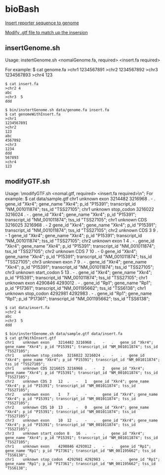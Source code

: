 # bioBash

[Insert reporter sequence to genome](##insertGenome.sh)

[Modify .gtf file to match up the insersion](##modifyGTF.sh)

## insertGenome.sh
Usage: instertGenome.sh <nomalGenome.fa, required> <insert.fa required>

For example: 
    $ cat genome.fa
    >chr1
    1234567891
    >chr2
    1234567892
    >chr3
    1234567893
    >chr4
    123
    
    $ cat insert.fa
    >chr2 4
    abc
    >chr3  5
    ddd
    
    $ bin/instertGenome.sh data/genome.fa insert.fa
    $ cat genomeWithInsert.fa
    >chr1
    1234567891
    >chr2
    123
    abc
    4567892
    >chr3
    1234
    ddd
    567893
    >chr4
    123

## modifyGTF.sh
Usage: \modifyGTF.sh <nomal.gtf, required> <insert.fa required>\n";
For example: 
    $ cat data/sample.gtf
    chr1	unknown	exon	3214482	3216968	.	-	.	gene_id "Xkr4"; gene_name "Xkr4"; p_id "P15391"; transcript_id "NM_001011874"; tss_id "TSS27105";
    chr1	unknown	stop_codon	3216022	3216024	.	-	.	gene_id "Xkr4"; gene_name "Xkr4"; p_id "P15391"; transcript_id "NM_001011874"; tss_id "TSS27105";
    chr1	unknown	CDS	3216025	3216968	.	-	2	gene_id "Xkr4"; gene_name "Xkr4"; p_id "P15391"; transcript_id "NM_001011874"; tss_id "TSS27105";
    chr2	unknown	CDS	3	9	.	-	1	gene_id "Xkr4"; gene_name "Xkr4"; p_id "P15391"; transcript_id "NM_001011874"; tss_id "TSS27105";
    chr2	unknown	exon	1	4	.	-	.	gene_id "Xkr4"; gene_name "Xkr4"; p_id "P15391"; transcript_id "NM_001011874"; tss_id "TSS27105";
    chr2	unknown	CDS	7	10	.	-	0	gene_id "Xkr4"; gene_name "Xkr4"; p_id "P15391"; transcript_id "NM_001011874"; tss_id "TSS27105";
    chr3	unknown	exon	7	9	.	-	.	gene_id "Xkr4"; gene_name "Xkr4"; p_id "P15391"; transcript_id "NM_001011874"; tss_id "TSS27105";
    chr3	unknown	start_codon	5	13	.	-	.	gene_id "Xkr4"; gene_name "Xkr4"; p_id "P15391"; transcript_id "NM_001011874"; tss_id "TSS27105";
    chr1	unknown	exon	4290846	4293012	.	-	.	gene_id "Rp1"; gene_name "Rp1"; p_id "P17361"; transcript_id "NM_001195662"; tss_id "TSS6138";
    chr1	unknown	stop_codon	4292981	4292983	.	-	.	gene_id "Rp1"; gene_name "Rp1"; p_id "P17361"; transcript_id "NM_001195662"; tss_id "TSS6138";
        
    $ cat data/insert.fa
    >chr2 4
    abc
    >chr3  5
    ddd
    
    $ bin/instertGenome.sh data/sample.gtf data/insert.fa
    $ cat gtfWithInsert.gtf
    chr1	unknown	exon	3214482	3216968	.	-	.	gene_id "Xkr4"; gene_name "Xkr4"; p_id "P15391"; transcript_id "NM_001011874"; tss_id "TSS27105";
    chr1	unknown	stop_codon	3216022	3216024	.	-	.	gene_id "Xkr4"; gene_name "Xkr4"; p_id "P15391"; transcript_id "NM_001011874"; tss_id "TSS27105";
    chr1	unknown	CDS	3216025	3216968	.	-	2	gene_id "Xkr4"; gene_name "Xkr4"; p_id "P15391"; transcript_id "NM_001011874"; tss_id "TSS27105";
    chr2	unknown	CDS	3	12	.	-	1	gene_id "Xkr4"; gene_name "Xkr4"; p_id "P15391"; transcript_id "NM_001011874"; tss_id "TSS27105";
    chr2	unknown	exon	1	7	.	-	.	gene_id "Xkr4"; gene_name "Xkr4"; p_id "P15391"; transcript_id "NM_001011874"; tss_id "TSS27105";
    chr2	unknown	CDS	10	13	.	-	0	gene_id "Xkr4"; gene_name "Xkr4"; p_id "P15391"; transcript_id "NM_001011874"; tss_id "TSS27105";
    chr3	unknown	exon	10	12	.	-	.	gene_id "Xkr4"; gene_name "Xkr4"; p_id "P15391"; transcript_id "NM_001011874"; tss_id "TSS27105";
    chr3	unknown	start_codon	8	16	.	-	.	gene_id "Xkr4"; gene_name "Xkr4"; p_id "P15391"; transcript_id "NM_001011874"; tss_id "TSS27105";
    chr1	unknown	exon	4290846	4293012	.	-	.	gene_id "Rp1"; gene_name "Rp1"; p_id "P17361"; transcript_id "NM_001195662"; tss_id "TSS6138";
    chr1	unknown	stop_codon	4292981	4292983	.	-	.	gene_id "Rp1"; gene_name "Rp1"; p_id "P17361"; transcript_id "NM_001195662"; tss_id "TSS6138";


